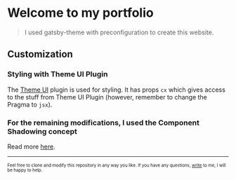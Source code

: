 # Welcome to my portfolio

> I used gatsby-theme with preconfiguration to create this website.

## Customization

### Styling with Theme UI Plugin

The <a href="https://theme-ui.com/">Theme UI</a> plugin is used for styling. 
It has props `cx` which gives access to the stuff from Theme UI Plugin (however, remember to change the Pragma to `jsx`).  

### For the remaining modifications, I used the Component Shadowing concept

Read more <a href="https://www.gatsbyjs.com/docs/how-to/plugins-and-themes/shadowing/">here</a>.

<hr />

<sub><sup>Feel free to clone and modify this repository in any way you like. If you have any questions, <a href="mailto: adrian.zawadzki@outlook.com">write</a> to me, I will be happy to help.</sup></sub>